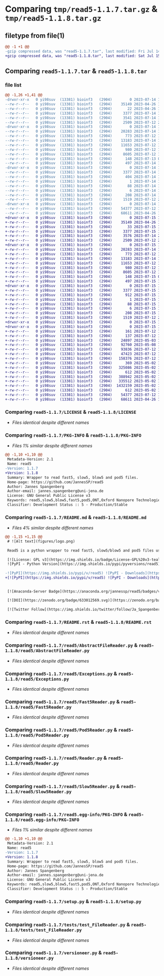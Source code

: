 # Comparing `tmp/read5-1.1.7.tar.gz` & `tmp/read5-1.1.8.tar.gz`

## filetype from file(1)

```diff
@@ -1 +1 @@
-gzip compressed data, was "read5-1.1.7.tar", last modified: Fri Jul 14 19:03:11 2023, max compression
+gzip compressed data, was "read5-1.1.8.tar", last modified: Sat Jul 15 18:36:17 2023, max compression
```

## Comparing `read5-1.1.7.tar` & `read5-1.1.8.tar`

### file list

```diff
@@ -1,26 +1,41 @@
-drwxr-xr-x   0 yi98suv  (13381) bioinf3   (2904)        0 2023-07-14 19:03:11.315812 read5-1.1.7/
--rw-r--r--   0 yi98suv  (13381) bioinf3   (2904)    35149 2023-04-26 15:37:10.000000 read5-1.1.7/LICENSE
--rw-r--r--   0 yi98suv  (13381) bioinf3   (2904)       22 2023-04-26 15:39:17.000000 read5-1.1.7/MANIFEST.in
--rw-r--r--   0 yi98suv  (13381) bioinf3   (2904)     3377 2023-07-14 19:03:11.319812 read5-1.1.7/PKG-INFO
--rw-r--r--   0 yi98suv  (13381) bioinf3   (2904)     3541 2023-07-14 12:49:29.000000 read5-1.1.7/README.md
--rw-r--r--   0 yi98suv  (13381) bioinf3   (2904)     2509 2023-07-12 22:00:39.000000 read5-1.1.7/README.rst
-drwxr-xr-x   0 yi98suv  (13381) bioinf3   (2904)        0 2023-07-14 19:03:11.335812 read5-1.1.7/read5/
--rw-r--r--   0 yi98suv  (13381) bioinf3   (2904)    20283 2023-07-14 12:44:04.000000 read5-1.1.7/read5/AbstractFileReader.py
--rw-r--r--   0 yi98suv  (13381) bioinf3   (2904)      773 2023-07-12 15:11:37.000000 read5-1.1.7/read5/Exceptions.py
--rw-r--r--   0 yi98suv  (13381) bioinf3   (2904)    13183 2023-07-14 12:47:54.000000 read5-1.1.7/read5/Fast5Reader.py
--rw-r--r--   0 yi98suv  (13381) bioinf3   (2904)    11653 2023-07-12 12:38:39.000000 read5-1.1.7/read5/Pod5Reader.py
--rw-r--r--   0 yi98suv  (13381) bioinf3   (2904)      980 2023-07-12 12:52:52.000000 read5-1.1.7/read5/Reader.py
--rw-r--r--   0 yi98suv  (13381) bioinf3   (2904)     8605 2023-07-12 12:39:08.000000 read5-1.1.7/read5/Slow5Reader.py
--rw-r--r--   0 yi98suv  (13381) bioinf3   (2904)      148 2023-07-13 08:25:24.000000 read5-1.1.7/read5/__init__.py
--rw-r--r--   0 yi98suv  (13381) bioinf3   (2904)      497 2023-07-14 19:03:11.335812 read5-1.1.7/read5/_version.py
-drwxr-xr-x   0 yi98suv  (13381) bioinf3   (2904)        0 2023-07-14 19:03:11.295812 read5-1.1.7/read5.egg-info/
--rw-r--r--   0 yi98suv  (13381) bioinf3   (2904)     3377 2023-07-14 19:03:10.000000 read5-1.1.7/read5.egg-info/PKG-INFO
--rw-r--r--   0 yi98suv  (13381) bioinf3   (2904)      404 2023-07-14 19:03:11.000000 read5-1.1.7/read5.egg-info/SOURCES.txt
--rw-r--r--   0 yi98suv  (13381) bioinf3   (2904)        1 2023-07-14 19:03:11.000000 read5-1.1.7/read5.egg-info/dependency_links.txt
--rw-r--r--   0 yi98suv  (13381) bioinf3   (2904)       88 2023-07-14 19:03:11.000000 read5-1.1.7/read5.egg-info/requires.txt
--rw-r--r--   0 yi98suv  (13381) bioinf3   (2904)        6 2023-07-14 19:03:11.000000 read5-1.1.7/read5.egg-info/top_level.txt
--rw-r--r--   0 yi98suv  (13381) bioinf3   (2904)      208 2023-07-14 19:03:11.327812 read5-1.1.7/setup.cfg
--rw-r--r--   0 yi98suv  (13381) bioinf3   (2904)     1519 2023-07-12 21:25:01.000000 read5-1.1.7/setup.py
-drwxr-xr-x   0 yi98suv  (13381) bioinf3   (2904)        0 2023-07-14 19:03:11.307812 read5-1.1.7/tests/
--rw-r--r--   0 yi98suv  (13381) bioinf3   (2904)    54377 2023-07-12 12:51:42.000000 read5-1.1.7/tests/test_FileReader.py
--rw-r--r--   0 yi98suv  (13381) bioinf3   (2904)    68611 2023-04-26 15:39:17.000000 read5-1.1.7/versioneer.py
+drwxr-xr-x   0 yi98suv  (13381) bioinf3   (2904)        0 2023-07-15 18:36:17.643064 read5-1.1.8/
+-rw-r--r--   0 yi98suv  (13381) bioinf3   (2904)    35149 2023-04-26 15:37:10.000000 read5-1.1.8/LICENSE
+-rw-r--r--   0 yi98suv  (13381) bioinf3   (2904)       33 2023-07-15 18:32:46.000000 read5-1.1.8/MANIFEST.in
+-rw-r--r--   0 yi98suv  (13381) bioinf3   (2904)     3377 2023-07-15 18:36:17.647064 read5-1.1.8/PKG-INFO
+-rw-r--r--   0 yi98suv  (13381) bioinf3   (2904)     3576 2023-07-14 20:09:57.000000 read5-1.1.8/README.md
+-rw-r--r--   0 yi98suv  (13381) bioinf3   (2904)     2509 2023-07-12 22:00:39.000000 read5-1.1.8/README.rst
+drwxr-xr-x   0 yi98suv  (13381) bioinf3   (2904)        0 2023-07-15 18:36:17.659064 read5-1.1.8/read5/
+-rw-r--r--   0 yi98suv  (13381) bioinf3   (2904)    20283 2023-07-14 12:44:04.000000 read5-1.1.8/read5/AbstractFileReader.py
+-rw-r--r--   0 yi98suv  (13381) bioinf3   (2904)      773 2023-07-12 15:11:37.000000 read5-1.1.8/read5/Exceptions.py
+-rw-r--r--   0 yi98suv  (13381) bioinf3   (2904)    13183 2023-07-14 12:47:54.000000 read5-1.1.8/read5/Fast5Reader.py
+-rw-r--r--   0 yi98suv  (13381) bioinf3   (2904)    11653 2023-07-12 12:38:39.000000 read5-1.1.8/read5/Pod5Reader.py
+-rw-r--r--   0 yi98suv  (13381) bioinf3   (2904)      980 2023-07-12 12:52:52.000000 read5-1.1.8/read5/Reader.py
+-rw-r--r--   0 yi98suv  (13381) bioinf3   (2904)     8605 2023-07-12 12:39:08.000000 read5-1.1.8/read5/Slow5Reader.py
+-rw-r--r--   0 yi98suv  (13381) bioinf3   (2904)      148 2023-07-15 08:28:26.000000 read5-1.1.8/read5/__init__.py
+-rw-r--r--   0 yi98suv  (13381) bioinf3   (2904)      497 2023-07-15 18:36:17.659064 read5-1.1.8/read5/_version.py
+drwxr-xr-x   0 yi98suv  (13381) bioinf3   (2904)        0 2023-07-15 18:36:17.139065 read5-1.1.8/read5.egg-info/
+-rw-r--r--   0 yi98suv  (13381) bioinf3   (2904)     3377 2023-07-15 18:36:16.000000 read5-1.1.8/read5.egg-info/PKG-INFO
+-rw-r--r--   0 yi98suv  (13381) bioinf3   (2904)      912 2023-07-15 18:36:16.000000 read5-1.1.8/read5.egg-info/SOURCES.txt
+-rw-r--r--   0 yi98suv  (13381) bioinf3   (2904)        1 2023-07-15 18:36:16.000000 read5-1.1.8/read5.egg-info/dependency_links.txt
+-rw-r--r--   0 yi98suv  (13381) bioinf3   (2904)       88 2023-07-15 18:36:16.000000 read5-1.1.8/read5.egg-info/requires.txt
+-rw-r--r--   0 yi98suv  (13381) bioinf3   (2904)        6 2023-07-15 18:36:16.000000 read5-1.1.8/read5.egg-info/top_level.txt
+-rw-r--r--   0 yi98suv  (13381) bioinf3   (2904)      208 2023-07-15 18:36:17.651064 read5-1.1.8/setup.cfg
+-rw-r--r--   0 yi98suv  (13381) bioinf3   (2904)     1519 2023-07-12 21:25:01.000000 read5-1.1.8/setup.py
+drwxr-xr-x   0 yi98suv  (13381) bioinf3   (2904)        0 2023-07-15 18:36:17.487064 read5-1.1.8/tests/
+drwxr-xr-x   0 yi98suv  (13381) bioinf3   (2904)        0 2023-07-15 18:36:17.619064 read5-1.1.8/tests/__pycache__/
+-rw-r--r--   0 yi98suv  (13381) bioinf3   (2904)      161 2023-07-12 12:51:33.000000 read5-1.1.8/tests/__pycache__/__init__.cpython-310.pyc
+-rw-r--r--   0 yi98suv  (13381) bioinf3   (2904)      137 2023-07-12 11:48:27.000000 read5-1.1.8/tests/__pycache__/__init__.cpython-39.pyc
+-rw-r--r--   0 yi98suv  (13381) bioinf3   (2904)    24897 2023-05-03 11:13:18.000000 read5-1.1.8/tests/__pycache__/testFileReader.cpython-310-pytest-7.3.1.pyc
+-rw-r--r--   0 yi98suv  (13381) bioinf3   (2904)    92760 2023-05-08 13:37:55.000000 read5-1.1.8/tests/__pycache__/test_FileReader.cpython-310-pytest-7.3.1.pyc
+-rw-r--r--   0 yi98suv  (13381) bioinf3   (2904)    93836 2023-07-12 12:51:48.000000 read5-1.1.8/tests/__pycache__/test_FileReader.cpython-310-pytest-7.4.0.pyc
+-rw-r--r--   0 yi98suv  (13381) bioinf3   (2904)    47423 2023-07-12 12:20:31.000000 read5-1.1.8/tests/__pycache__/test_FileReader.cpython-310.pyc
+-rw-r--r--   0 yi98suv  (13381) bioinf3   (2904)   158376 2023-07-12 11:48:27.000000 read5-1.1.8/tests/__pycache__/test_FileReader.cpython-39-pytest-7.1.2.pyc
+-rw-r--r--   0 yi98suv  (13381) bioinf3   (2904)      369 2023-05-02 15:11:08.000000 read5-1.1.8/tests/ids.txt
+-rw-r--r--   0 yi98suv  (13381) bioinf3   (2904)   325086 2023-05-02 12:32:46.000000 read5-1.1.8/tests/test.blow5
+-rw-r--r--   0 yi98suv  (13381) bioinf3   (2904)      612 2023-05-02 12:34:49.000000 read5-1.1.8/tests/test.blow5.idx
+-rw-r--r--   0 yi98suv  (13381) bioinf3   (2904)   388942 2023-05-02 15:17:01.000000 read5-1.1.8/tests/test.fast5
+-rw-r--r--   0 yi98suv  (13381) bioinf3   (2904)   335512 2023-05-02 15:18:24.000000 read5-1.1.8/tests/test.pod5
+-rw-r--r--   0 yi98suv  (13381) bioinf3   (2904)  1432159 2023-05-02 12:32:36.000000 read5-1.1.8/tests/test.slow5
+-rw-r--r--   0 yi98suv  (13381) bioinf3   (2904)      612 2023-05-02 12:34:49.000000 read5-1.1.8/tests/test.slow5.idx
+-rw-r--r--   0 yi98suv  (13381) bioinf3   (2904)    54377 2023-07-12 12:51:42.000000 read5-1.1.8/tests/test_FileReader.py
+-rw-r--r--   0 yi98suv  (13381) bioinf3   (2904)    68611 2023-04-26 15:39:17.000000 read5-1.1.8/versioneer.py
```

### Comparing `read5-1.1.7/LICENSE` & `read5-1.1.8/LICENSE`

 * *Files identical despite different names*

### Comparing `read5-1.1.7/PKG-INFO` & `read5-1.1.8/PKG-INFO`

 * *Files 1% similar despite different names*

```diff
@@ -1,10 +1,10 @@
 Metadata-Version: 2.1
 Name: read5
-Version: 1.1.7
+Version: 1.1.8
 Summary: Wrapper to read fast5, slow5, blow5 and pod5 files.
 Home-page: https://github.com/JannesSP/read5
 Author: Jannes Spangenberg
 Author-email: jannes.spangenberg@uni-jena.de
 License: GNU General Public License v3
 Keywords: read5,slow5,blow5,fast5,pod5,ONT,Oxford Nanopore Technologies,Nanopore,raw data,wrapper
 Classifier: Development Status :: 5 - Production/Stable
```

### Comparing `read5-1.1.7/README.md` & `read5-1.1.8/README.md`

 * *Files 4% similar despite different names*

```diff
@@ -1,15 +1,15 @@
 # ![Alt text](figures/logo.png)
 
 Read5 is a python wrapper to read fast5, slow5/blow5 and pod5 files using the same overloaded functions from different APIs.
 
 [![License: GPL v3](https://img.shields.io/badge/License-GPL%20v3-teal.svg)](https://www.gnu.org/licenses/gpl-3.0)
 ![PyPI - Python Version](https://img.shields.io/pypi/pyversions/read5)
 
-![PyPI](https://img.shields.io/pypi/v/read5) ![PyPI - Downloads](https://img.shields.io/pypi/dm/read5) ![PyPI - Status](https://img.shields.io/pypi/status/read5)
+[![PyPI](https://img.shields.io/pypi/v/read5) ![PyPI - Downloads](https://img.shields.io/pypi/dm/read5) ![PyPI - Status](https://img.shields.io/pypi/status/read5)](https://pypi.org/project/read5/)
 
 
 [![Anaconda-Server Badge](https://anaconda.org/jannessp/read5/badges/version.svg)](https://anaconda.org/jannessp/read5) ![Conda](https://img.shields.io/conda/dn/jannessp/read5) [![Conda package](https://anaconda.org/jannessp/read5/badges/latest_release_date.svg)](https://anaconda.org/jannessp/read5) [![Conda package](https://anaconda.org/jannessp/read5/badges/platforms.svg)](https://anaconda.org/jannessp/read5)
  
 [![DOI](https://zenodo.org/badge/633012569.svg)](https://zenodo.org/badge/latestdoi/633012569)
 
 [![Twitter Follow](https://img.shields.io/twitter/follow/Ja_Spangenberg)](https://twitter.com/Ja_Spangenberg)
```

### Comparing `read5-1.1.7/README.rst` & `read5-1.1.8/README.rst`

 * *Files identical despite different names*

### Comparing `read5-1.1.7/read5/AbstractFileReader.py` & `read5-1.1.8/read5/AbstractFileReader.py`

 * *Files identical despite different names*

### Comparing `read5-1.1.7/read5/Exceptions.py` & `read5-1.1.8/read5/Exceptions.py`

 * *Files identical despite different names*

### Comparing `read5-1.1.7/read5/Fast5Reader.py` & `read5-1.1.8/read5/Fast5Reader.py`

 * *Files identical despite different names*

### Comparing `read5-1.1.7/read5/Pod5Reader.py` & `read5-1.1.8/read5/Pod5Reader.py`

 * *Files identical despite different names*

### Comparing `read5-1.1.7/read5/Reader.py` & `read5-1.1.8/read5/Reader.py`

 * *Files identical despite different names*

### Comparing `read5-1.1.7/read5/Slow5Reader.py` & `read5-1.1.8/read5/Slow5Reader.py`

 * *Files identical despite different names*

### Comparing `read5-1.1.7/read5.egg-info/PKG-INFO` & `read5-1.1.8/read5.egg-info/PKG-INFO`

 * *Files 1% similar despite different names*

```diff
@@ -1,10 +1,10 @@
 Metadata-Version: 2.1
 Name: read5
-Version: 1.1.7
+Version: 1.1.8
 Summary: Wrapper to read fast5, slow5, blow5 and pod5 files.
 Home-page: https://github.com/JannesSP/read5
 Author: Jannes Spangenberg
 Author-email: jannes.spangenberg@uni-jena.de
 License: GNU General Public License v3
 Keywords: read5,slow5,blow5,fast5,pod5,ONT,Oxford Nanopore Technologies,Nanopore,raw data,wrapper
 Classifier: Development Status :: 5 - Production/Stable
```

### Comparing `read5-1.1.7/setup.py` & `read5-1.1.8/setup.py`

 * *Files identical despite different names*

### Comparing `read5-1.1.7/tests/test_FileReader.py` & `read5-1.1.8/tests/test_FileReader.py`

 * *Files identical despite different names*

### Comparing `read5-1.1.7/versioneer.py` & `read5-1.1.8/versioneer.py`

 * *Files identical despite different names*

